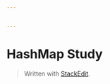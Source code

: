 ```yaml
---


---
```


<h1 id="hashmap-study">HashMap Study</h1>
<blockquote>
<p>Written with <a href="https://stackedit.io/">StackEdit</a>.</p>
</blockquote>

